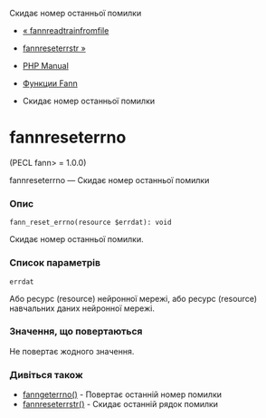 Скидає номер останньої помилки

-   [« fannreadtrainfromfile](function.fann-read-train-from-file.html)
    
-   [fannreseterrstr »](function.fann-reset-errstr.html)
    
-   [PHP Manual](index.md)
    
-   [Функции Fann](ref.fann.md)
    
-   Скидає номер останньої помилки
    

# fannreseterrno

(PECL fann> = 1.0.0)

fannreseterrno — Скидає номер останньої помилки

### Опис

```methodsynopsis
fann_reset_errno(resource $errdat): void
```

Скидає номер останньої помилки.

### Список параметрів

`errdat`

Або ресурс (resource) нейронної мережі, або ресурс (resource) навчальних даних нейронної мережі.

### Значення, що повертаються

Не повертає жодного значення.

### Дивіться також

-   [fanngeterrno()](function.fann-get-errno.html) - Повертає останній номер помилки
-   [fannreseterrstr()](function.fann-reset-errstr.html) - Скидає останній рядок помилки